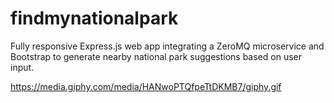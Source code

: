 # findmynationalpark

Fully responsive Express.js web app integrating a ZeroMQ microservice and Bootstrap to generate nearby national park suggestions based on user input. 

https://media.giphy.com/media/HANwoPTQfpeTtDKMB7/giphy.gif
